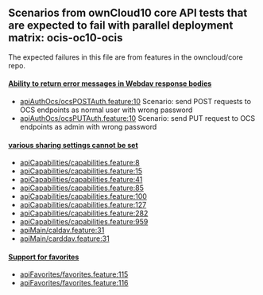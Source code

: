## Scenarios from ownCloud10 core API tests that are expected to fail with parallel deployment matrix: ocis-oc10-ocis

The expected failures in this file are from features in the owncloud/core repo.

#### [Ability to return error messages in Webdav response bodies](https://github.com/owncloud/ocis/issues/1293)

- [apiAuthOcs/ocsPOSTAuth.feature:10](https://github.com/owncloud/core/blob/master/tests/acceptance/features/apiAuthOcs/ocsPOSTAuth.feature#L10) Scenario: send POST requests to OCS endpoints as normal user with wrong password
- [apiAuthOcs/ocsPUTAuth.feature:10](https://github.com/owncloud/core/blob/master/tests/acceptance/features/apiAuthOcs/ocsPUTAuth.feature#L10) Scenario: send PUT request to OCS endpoints as admin with wrong password

#### [various sharing settings cannot be set](https://github.com/owncloud/ocis/issues/1328)

- [apiCapabilities/capabilities.feature:8](https://github.com/owncloud/core/blob/master/tests/acceptance/features/apiCapabilities/capabilities.feature#L8)
- [apiCapabilities/capabilities.feature:15](https://github.com/owncloud/core/blob/master/tests/acceptance/features/apiCapabilities/capabilities.feature#L15)
- [apiCapabilities/capabilities.feature:41](https://github.com/owncloud/core/blob/master/tests/acceptance/features/apiCapabilities/capabilities.feature#L41)
- [apiCapabilities/capabilities.feature:85](https://github.com/owncloud/core/blob/master/tests/acceptance/features/apiCapabilities/capabilities.feature#L85)
- [apiCapabilities/capabilities.feature:100](https://github.com/owncloud/core/blob/master/tests/acceptance/features/apiCapabilities/capabilities.feature#L100)
- [apiCapabilities/capabilities.feature:127](https://github.com/owncloud/core/blob/master/tests/acceptance/features/apiCapabilities/capabilities.feature#L127)
- [apiCapabilities/capabilities.feature:282](https://github.com/owncloud/core/blob/master/tests/acceptance/features/apiCapabilities/capabilities.feature#L282)
- [apiCapabilities/capabilities.feature:959](https://github.com/owncloud/core/blob/master/tests/acceptance/features/apiCapabilities/capabilities.feature#L959)
- [apiMain/caldav.feature:31](https://github.com/owncloud/core/blob/master/tests/acceptance/features/apiMain/caldav.feature#L31)
- [apiMain/carddav.feature:31](https://github.com/owncloud/core/blob/master/tests/acceptance/features/apiMain/carddav.feature#L31)

#### [Support for favorites](https://github.com/owncloud/ocis/issues/1228)

- [apiFavorites/favorites.feature:115](https://github.com/owncloud/core/blob/master/tests/acceptance/features/apiFavorites/favorites.feature#L115)
- [apiFavorites/favorites.feature:116](https://github.com/owncloud/core/blob/master/tests/acceptance/features/apiFavorites/favorites.feature#L116)
